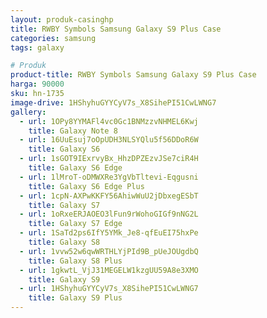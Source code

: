 ```yaml
---
layout: produk-casinghp
title: RWBY Symbols Samsung Galaxy S9 Plus Case
categories: samsung
tags: galaxy

# Produk
product-title: RWBY Symbols Samsung Galaxy S9 Plus Case
harga: 90000
sku: hn-1735
image-drive: 1HShyhuGYYCyV7s_X8SihePI51CwLWNG7
gallery:
  - url: 1OPy8YYMAFl4vc0Gc1BNMzzvNHMEL6Kwj
    title: Galaxy Note 8
  - url: 16UuEsuj7oOpUDH3NLSYQlu5f56DDoR6W
    title: Galaxy S6
  - url: 1sGOT9IExrvyBx_HhzDPZEzvJSe7ciR4H
    title: Galaxy S6 Edge
  - url: 1lMroT-oDMWXRe3YgVbTltevi-Eqgusni
    title: Galaxy S6 Edge Plus
  - url: 1cpN-AXPwKKFY56AhiwWuU2jDbxegESbT
    title: Galaxy S7
  - url: 1oRxeERJAOEO3lFun9rWohoGIGf9nNG2L
    title: Galaxy S7 Edge
  - url: 1SaTd2ps6IfY5YMk_Je8-qfEuEI75hxPe
    title: Galaxy S8
  - url: 1vvw52w6qwWRTHLYjPId9B_pUeJOUgdbQ
    title: Galaxy S8 Plus
  - url: 1gkwtL_VjJ31MEGELW1kzgUU59A8e3XMO
    title: Galaxy S9
  - url: 1HShyhuGYYCyV7s_X8SihePI51CwLWNG7
    title: Galaxy S9 Plus
---
```

